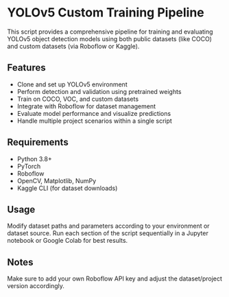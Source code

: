 # YOLOv5 Custom Training Pipeline

This script provides a comprehensive pipeline for training and evaluating YOLOv5 object detection models using both public datasets (like COCO) and custom datasets (via Roboflow or Kaggle).

## Features

- Clone and set up YOLOv5 environment
- Perform detection and validation using pretrained weights
- Train on COCO, VOC, and custom datasets
- Integrate with Roboflow for dataset management
- Evaluate model performance and visualize predictions
- Handle multiple project scenarios within a single script

## Requirements

- Python 3.8+
- PyTorch
- Roboflow
- OpenCV, Matplotlib, NumPy
- Kaggle CLI (for dataset downloads)

## Usage

Modify dataset paths and parameters according to your environment or dataset source. Run each section of the script sequentially in a Jupyter notebook or Google Colab for best results.

## Notes

Make sure to add your own Roboflow API key and adjust the dataset/project version accordingly.

